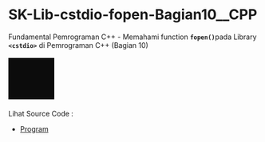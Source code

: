 # SK-Lib-cstdio-fopen-Bagian10__CPP
Fundamental Pemrograman C++ - Memahami function <code><b>fopen()</b></code>pada Library <code><b>&lt;cstdio></b></code> di Pemrograman C++ (Bagian 10)<br><br>
<img src="https://github.com/RizkyKhapidsyah/SK-Lib-cstdio-fopen-Bagian10__CPP/blob/master/SK-Lib-cstdio-fopen-Bagian10__CPP/result/001.PNG"><br><br>
Lihat Source Code : <br>
- <a href="https://github.com/RizkyKhapidsyah/SK-Lib-cstdio-fopen-Bagian10__CPP/blob/master/SK-Lib-cstdio-fopen-Bagian10__CPP/Source.cpp">Program</a>
